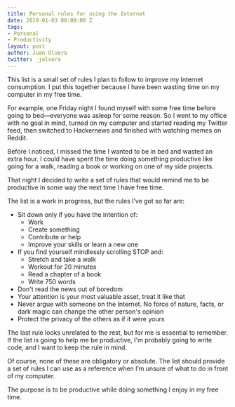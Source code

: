 ```yaml
---
title: Personal rules for using the Internet
date: 2019-01-03 00:00:00 Z
tags:
- Personal
- Productivity
layout: post
author: Juan Olvera
twitter: _jolvera
---
```


This list is a small set of rules I plan to follow to improve my Internet consumption. I put this together because I have been wasting time on my computer in my free time. 

For example, one Friday night I found myself with some free time before going to bed—everyone was asleep for some reason. So I went to my office with no goal in mind, turned on my computer and started reading my Twitter feed, then switched to Hackernews and finished with watching memes on Reddit.

Before I noticed, I missed the time I wanted to be in bed and wasted an extra hour. I could have spent the time doing something productive like going for a walk, reading a book or working on one of my side projects.

That night I decided to write a set of rules that would remind me to be productive in some way the next time I have free time.

The list is a work in progress, but the rules I’ve got so far are:

* Sit down only if you have the intention of:
    * Work
    * Create something
    * Contribute or help
    * Improve your skills or learn a new one
* If you find yourself mindlessly scrolling STOP and:
    * Stretch and take a walk
    * Workout for 20 minutes
    * Read a chapter of a book
    * Write 750 words
* Don't read the news out of boredom
* Your attention is your most valuable asset, treat it like that
* Never argue with someone on the Internet. No force of nature, facts, or dark magic can change the other person's opinion
* Protect the privacy of the others as if it were yours

The last rule looks unrelated to the rest, but for me is essential to remember. If the list is going to help me be productive, I'm probably going to write code, and I want to keep the rule in mind.

Of course, none of these are obligatory or absolute. The list should provide a set of rules I can use as a reference when I’m unsure of what to do in front of my computer.

The purpose is to be productive while doing something I enjoy in my free time.